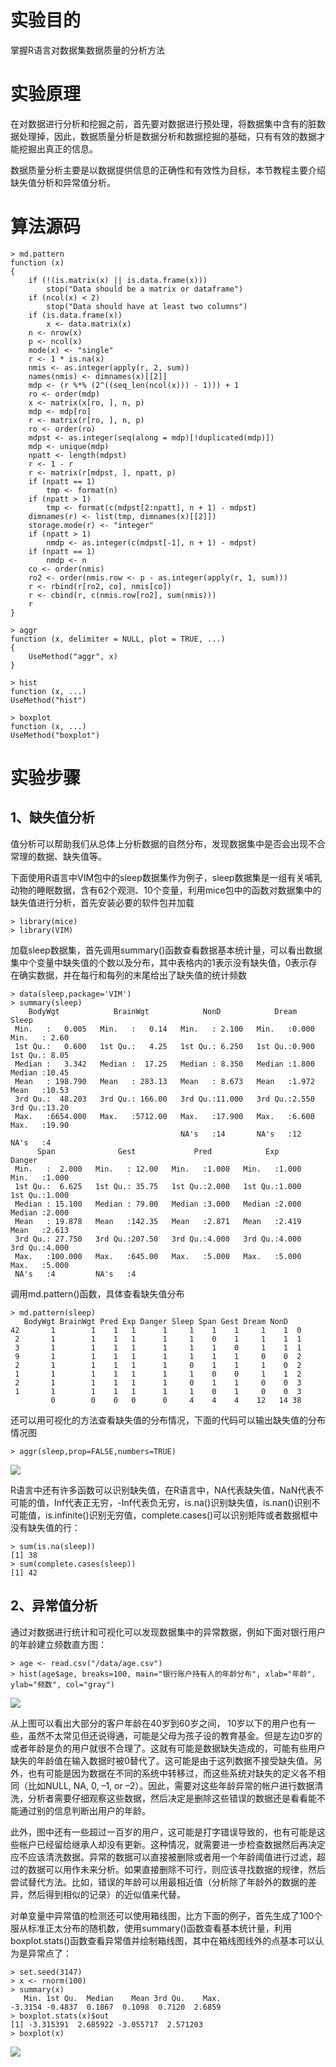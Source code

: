 # 实验目的

掌握R语言对数据集数据质量的分析方法

# 实验原理

在对数据进行分析和挖掘之前，首先要对数据进行预处理，将数据集中含有的脏数据处理掉，因此，数据质量分析是数据分析和数据挖掘的基础，只有有效的数据才能挖掘出真正的信息。

数据质量分析主要是以数据提供信息的正确性和有效性为目标，本节教程主要介绍缺失值分析和异常值分析。

# 算法源码
```
> md.pattern
function (x) 
{
    if (!(is.matrix(x) || is.data.frame(x))) 
        stop("Data should be a matrix or dataframe")
    if (ncol(x) < 2) 
        stop("Data should have at least two columns")
    if (is.data.frame(x)) 
        x <- data.matrix(x)
    n <- nrow(x)
    p <- ncol(x)
    mode(x) <- "single"
    r <- 1 * is.na(x)
    nmis <- as.integer(apply(r, 2, sum))
    names(nmis) <- dimnames(x)[[2]]
    mdp <- (r %*% (2^((seq_len(ncol(x))) - 1))) + 1
    ro <- order(mdp)
    x <- matrix(x[ro, ], n, p)
    mdp <- mdp[ro]
    r <- matrix(r[ro, ], n, p)
    ro <- order(ro)
    mdpst <- as.integer(seq(along = mdp)[!duplicated(mdp)])
    mdp <- unique(mdp)
    npatt <- length(mdpst)
    r <- 1 - r
    r <- matrix(r[mdpst, ], npatt, p)
    if (npatt == 1) 
        tmp <- format(n)
    if (npatt > 1) 
        tmp <- format(c(mdpst[2:npatt], n + 1) - mdpst)
    dimnames(r) <- list(tmp, dimnames(x)[[2]])
    storage.mode(r) <- "integer"
    if (npatt > 1) 
        nmdp <- as.integer(c(mdpst[-1], n + 1) - mdpst)
    if (npatt == 1) 
        nmdp <- n
    co <- order(nmis)
    ro2 <- order(nmis.row <- p - as.integer(apply(r, 1, sum)))
    r <- rbind(r[ro2, co], nmis[co])
    r <- cbind(r, c(nmis.row[ro2], sum(nmis)))
    r
}

> aggr
function (x, delimiter = NULL, plot = TRUE, ...) 
{
    UseMethod("aggr", x)
}

> hist
function (x, ...) 
UseMethod("hist")

> boxplot
function (x, ...) 
UseMethod("boxplot")
```

# 实验步骤

## 1、缺失值分析

值分析可以帮助我们从总体上分析数据的自然分布，发现数据集中是否会出现不合常理的数据、缺失值等。

下面使用R语言中VIM包中的sleep数据集作为例子，sleep数据集是一组有关哺乳动物的睡眠数据，含有62个观测、10个变量，利用mice包中的函数对数据集中的缺失值进行分析，首先安装必要的软件包并加载

```
> library(mice)
> library(VIM)
```

加载sleep数据集，首先调用summary\(\)函数查看数据基本统计量，可以看出数据集中个变量中缺失值的个数以及分布，其中表格内的1表示没有缺失值，0表示存在确实数据，并在每行和每列的末尾给出了缺失值的统计频数

```
> data(sleep,package='VIM')
> summary(sleep)
    BodyWgt            BrainWgt            NonD            Dream           Sleep      
 Min.   :   0.005   Min.   :   0.14   Min.   : 2.100   Min.   :0.000   Min.   : 2.60  
 1st Qu.:   0.600   1st Qu.:   4.25   1st Qu.: 6.250   1st Qu.:0.900   1st Qu.: 8.05  
 Median :   3.342   Median :  17.25   Median : 8.350   Median :1.800   Median :10.45  
 Mean   : 198.790   Mean   : 283.13   Mean   : 8.673   Mean   :1.972   Mean   :10.53  
 3rd Qu.:  48.203   3rd Qu.: 166.00   3rd Qu.:11.000   3rd Qu.:2.550   3rd Qu.:13.20  
 Max.   :6654.000   Max.   :5712.00   Max.   :17.900   Max.   :6.600   Max.   :19.90  
                                      NA's   :14       NA's   :12      NA's   :4      
      Span              Gest             Pred            Exp            Danger     
 Min.   :  2.000   Min.   : 12.00   Min.   :1.000   Min.   :1.000   Min.   :1.000  
 1st Qu.:  6.625   1st Qu.: 35.75   1st Qu.:2.000   1st Qu.:1.000   1st Qu.:1.000  
 Median : 15.100   Median : 79.00   Median :3.000   Median :2.000   Median :2.000  
 Mean   : 19.878   Mean   :142.35   Mean   :2.871   Mean   :2.419   Mean   :2.613  
 3rd Qu.: 27.750   3rd Qu.:207.50   3rd Qu.:4.000   3rd Qu.:4.000   3rd Qu.:4.000  
 Max.   :100.000   Max.   :645.00   Max.   :5.000   Max.   :5.000   Max.   :5.000  
 NA's   :4         NA's   :4
```

调用md.pattern\(\)函数，具体查看缺失值分布

```
> md.pattern(sleep)
   BodyWgt BrainWgt Pred Exp Danger Sleep Span Gest Dream NonD   
42       1        1    1   1      1     1    1    1     1    1  0
 2       1        1    1   1      1     1    0    1     1    1  1
 3       1        1    1   1      1     1    1    0     1    1  1
 9       1        1    1   1      1     1    1    1     0    0  2
 2       1        1    1   1      1     0    1    1     1    0  2
 1       1        1    1   1      1     1    0    0     1    1  2
 2       1        1    1   1      1     0    1    1     0    0  3
 1       1        1    1   1      1     1    0    1     0    0  3
         0        0    0   0      0     4    4    4    12   14 38
```

还可以用可视化的方法查看缺失值的分布情况，下面的代码可以输出缺失值的分布情况图

```
> aggr(sleep,prop=FALSE,numbers=TRUE)
```

![](https://kfcoding-static.oss-cn-hangzhou.aliyuncs.com/gitcourse-bigdata/2-1-1-1_20171107081726.026.jpeg)

R语言中还有许多函数可以识别缺失值，在R语言中，NA代表缺失值，NaN代表不可能的值，Inf代表正无穷，-Inf代表负无穷，is.na\(\)识别缺失值，is.nan\(\)识别不可能值，is.infinite\(\)识别无穷值，complete.cases\(\)可以识别矩阵或者数据框中没有缺失值的行：

```
> sum(is.na(sleep))
[1] 38
> sum(complete.cases(sleep))
[1] 42
```

## 2、异常值分析

通过对数据进行统计和可视化可以发现数据集中的异常数据，例如下面对银行用户的年龄建立频数直方图：

```
> age <- read.csv("/data/age.csv")
> hist(age$age, breaks=100, main="银行账户持有人的年龄分布", xlab="年龄", ylab="频数", col="gray")
```

![](https://kfcoding-static.oss-cn-hangzhou.aliyuncs.com/gitcourse-bigdata/2-1-1-2_20171107081843.043.jpeg)

从上图可以看出大部分的客户年龄在40岁到60岁之间， 10岁以下的用户也有一些，虽然不太常见但还说得通，可能是父母为孩子设的教育基金。但是左边0岁的或者年龄是负的用户就很不合理了。这就有可能是数据缺失造成的，可能有些用户缺失的年龄值在输入数据时被0替代了。这可能是由于这列数据不接受缺失值。另外，也有可能是因为数据在不同的系统中转移过，而这些系统对缺失的定义各不相同（比如NULL, NA, 0, –1, or –2）。因此，需要对这些年龄异常的帐户进行数据清洗，分析者需要仔细观察这些数据，然后决定是删除这些错误的数据还是看看能不能通过别的信息判断出用户的年龄。

此外，图中还有一些超过一百岁的用户，这可能是打字错误导致的，也有可能是这些帐户已经留给继承人却没有更新。这种情况，就需要进一步检查数据然后再决定应不应该清洗数据。异常的数据可以直接被删除或者用一个年龄阈值进行过滤，超过的数据可以用作未来分析。如果直接删除不可行，则应该寻找数据的规律，然后尝试替代方法。比如，错误的年龄可以用最相近值（分析除了年龄外的数据的差异，然后得到相似的记录）的近似值来代替。

对单变量中异常值的检测还可以使用箱线图，比方下面的例子，首先生成了100个服从标准正太分布的随机数，使用summary\(\)函数查看基本统计量，利用boxplot.stats\(\)函数查看异常值并绘制箱线图，其中在箱线图线外的点基本可以认为是异常点了：

```
> set.seed(3147)
> x <- rnorm(100)
> summary(x)
   Min. 1st Qu.  Median    Mean 3rd Qu.    Max. 
-3.3154 -0.4837  0.1867  0.1098  0.7120  2.6859
> boxplot.stats(x)$out
[1] -3.315391  2.685922 -3.055717  2.571203
> boxplot(x)
```

![](https://kfcoding-static.oss-cn-hangzhou.aliyuncs.com/gitcourse-bigdata/2-1-1-3_20171107081923.023.jpeg)